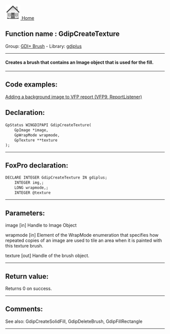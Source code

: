 [<img src="../../images/home.png"> Home ](https://github.com/VFPX/Win32API)  

## Function name : GdipCreateTexture
Group: [GDI+ Brush](../../functions_group.md#GDIplus_Brush)  -  Library: [gdiplus](../../libraries.md#gdiplus)  
***  


#### Creates a brush that contains an Image object that is used for the fill.
***  


## Code examples:
[Adding a background image to VFP report (VFP9, ReportListener)](../../samples/sample_562.md)  

## Declaration:
```foxpro  
GpStatus WINGDIPAPI GdipCreateTexture(
	GpImage *image,
	GpWrapMode wrapmode,
	GpTexture **texture
);  
```  
***  


## FoxPro declaration:
```foxpro  
DECLARE INTEGER GdipCreateTexture IN gdiplus;
	INTEGER img,;
	LONG wrapmode,;
	INTEGER @texture  
```  
***  


## Parameters:
image
[in] Handle to Image Object

wrapmode
[in] Element of the WrapMode enumeration that specifies how repeated copies of an image are used to tile an area when it is painted with this texture brush.

texture
[out] Handle of the brush object.
  
***  


## Return value:
Returns 0 on success.  
***  


## Comments:
See also: GdipCreateSolidFill, GdipDeleteBrush, GdipFillRectangle   
  
***  


